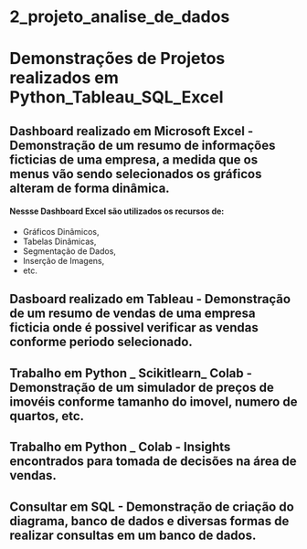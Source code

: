 # 2_projeto_analise_de_dados

# Demonstrações de Projetos realizados em Python_Tableau_SQL_Excel

## Dashboard realizado em Microsoft Excel - Demonstração de um resumo de informações ficticias de uma empresa, a medida que os menus vão sendo selecionados os gráficos alteram de forma dinâmica.
#### Nessse Dashboard Excel são utilizados os recursos de:
- Gráficos Dinâmicos, 
- Tabelas Dinâmicas, 
- Segmentação de Dados, 
- Inserção de Imagens,
- etc.

## Dasboard realizado em Tableau - Demonstração de um resumo de vendas de uma empresa ficticia onde é possivel verificar as vendas conforme periodo selecionado.

## Trabalho em Python _ Scikitlearn_ Colab - Demonstração de um simulador de preços de imovéis conforme tamanho do imovel, numero de quartos, etc.

## Trabalho em Python _ Colab - Insights encontrados para tomada de decisões na área de vendas.

## Consultar em SQL - Demonstração de criação do diagrama, banco de dados e  diversas formas de realizar consultas em um banco de dados.
